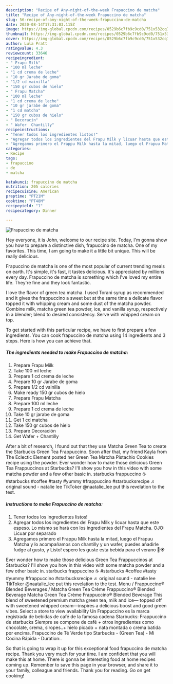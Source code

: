 ```yaml
---
description: "Recipe of Any-night-of-the-week Frapuccino de matcha"
title: "Recipe of Any-night-of-the-week Frapuccino de matcha"
slug: 56-recipe-of-any-night-of-the-week-frapuccino-de-matcha
date: 2020-08-14T17:31:03.115Z
image: https://img-global.cpcdn.com/recipes/0529b6c7fb9c9cd0/751x532cq70/frapuccino-de-matcha-foto-principal.jpg
thumbnail: https://img-global.cpcdn.com/recipes/0529b6c7fb9c9cd0/751x532cq70/frapuccino-de-matcha-foto-principal.jpg
cover: https://img-global.cpcdn.com/recipes/0529b6c7fb9c9cd0/751x532cq70/frapuccino-de-matcha-foto-principal.jpg
author: Lula Pratt
ratingvalue: 4.3
reviewcount: 33646
recipeingredient:
- " Frapu Milk"
- "100 ml leche"
- "1 cd crema de leche"
- "10 gr Jarabe de goma"
- "1/2 cd vainilla"
- "150 gr cubos de hielo"
- " Frapu Matcha"
- "100 ml leche"
- "1 cd crema de leche"
- "10 gr jarabe de goma"
- "1 cd matcha"
- "150 gr cubos de hielo"
- " Decoracin"
- " Wafer  Chantilly"
recipeinstructions:
- "Tener todos los ingredientes listos!"
- "Agregar todos los ingredientes del Frapu Milk y licuar hasta que este espeso. Lo mismo se hará con los ingredientes del Frapu Matcha. OJO: Licuar por separado"
- "Agregamos primero el Frappu Milk hasta la mitad, luego el Frapuu Matcha y lo acompañamos con chantilly y un wafer, puedes añadirle fudge al gusto, y Listo! espero les guste esta bebida para el verano 🤤☀️"
categories:
- Recipe
tags:
- frapuccino
- de
- matcha

katakunci: frapuccino de matcha 
nutrition: 205 calories
recipecuisine: American
preptime: "PT21M"
cooktime: "PT48M"
recipeyield: "1"
recipecategory: Dinner

---
```



![Frapuccino de matcha](https://img-global.cpcdn.com/recipes/0529b6c7fb9c9cd0/751x532cq70/frapuccino-de-matcha-foto-principal.jpg)

Hey everyone, it is John, welcome to our recipe site. Today, I'm gonna show you how to prepare a distinctive dish, frapuccino de matcha. One of my favorites. This time, I am going to make it a little bit unique. This will be really delicious.

Frapuccino de matcha is one of the most popular of current trending meals on earth. It's simple, it's fast, it tastes delicious. It's appreciated by millions every day. Frapuccino de matcha is something which I've loved my entire life. They're fine and they look fantastic.

I love the flavor of green tea matcha. I used Torani syrup as recommended and it gives the frappuccino a sweet but at the same time a delicate flavor topped it with whipping cream and some dust of the matcha powder. Combine milk, matcha green tea powder, ice, and vanilla syrup, respectively in a blender; blend to desired consistency. Serve with whipped cream on top.


To get started with this particular recipe, we have to first prepare a few ingredients. You can cook frapuccino de matcha using 14 ingredients and 3 steps. Here is how you can achieve that.

<!--inarticleads1-->

##### The ingredients needed to make Frapuccino de matcha:

1. Prepare  Frapu Milk
1. Take 100 ml leche
1. Prepare 1 cd crema de leche
1. Prepare 10 gr Jarabe de goma
1. Prepare 1/2 cd vainilla
1. Make ready 150 gr cubos de hielo
1. Prepare  Frapu Matcha
1. Prepare 100 ml leche
1. Prepare 1 cd crema de leche
1. Take 10 gr jarabe de goma
1. Get 1 cd matcha
1. Take 150 gr cubos de hielo
1. Prepare  Decoración
1. Get  Wafer + Chantilly


After a bit of research, I found out that they use Matcha Green Tea to create the Starbucks Green Tea Frappuccino. Soon after that, my friend Kayla from The Eclectic Element posted her Green Tea Matcha Pistachio Cookies recipe using the powder. Ever wonder how to make those delicious Green Tea Frappuccinos at Starbucks? I&#39;ll show you how in this video with some matcha powder and a few other basic in. starbucks frappuccino ☕️ #starbucks #coffee #tasty #yummy #frappuccino #starbucksrecipe ♬ original sound - natalie lee TikToker @naatalie_lee put this revelation to the test. 

<!--inarticleads2-->

##### Instructions to make Frapuccino de matcha:

1. Tener todos los ingredientes listos!
1. Agregar todos los ingredientes del Frapu Milk y licuar hasta que este espeso. Lo mismo se hará con los ingredientes del Frapu Matcha. OJO: Licuar por separado
1. Agregamos primero el Frappu Milk hasta la mitad, luego el Frapuu Matcha y lo acompañamos con chantilly y un wafer, puedes añadirle fudge al gusto, y Listo! espero les guste esta bebida para el verano 🤤☀️


Ever wonder how to make those delicious Green Tea Frappuccinos at Starbucks? I&#39;ll show you how in this video with some matcha powder and a few other basic in. starbucks frappuccino ☕️ #starbucks #coffee #tasty #yummy #frappuccino #starbucksrecipe ♬ original sound - natalie lee TikToker @naatalie_lee put this revelation to the test. Menu / Frappuccino® Blended Beverages / Matcha Green Tea Crème Frappuccino® Blended Beverage Matcha Green Tea Crème Frappuccino® Blended Beverage This blend of sweetened premium matcha green tea, milk and ice— topped off with sweetened whipped cream—inspires a delicious boost and good green vibes. Select a store to view availability Un Frappuccino es la marca registrada de bebidas de café de la famosa cadena Starbucks: Frappuccino de starbucks Siempre se compone de café + otros ingredientes como chocolate, crema, siropes..+ hielo picado + nata montada o crema batida por encima. Frapuccino de Té Verde tipo Starbucks - (Green Tea) - Mi Cocina Rápida - Duration:. 

So that is going to wrap it up for this exceptional food frapuccino de matcha recipe. Thank you very much for your time. I am confident that you will make this at home. There is gonna be interesting food at home recipes coming up. Remember to save this page in your browser, and share it to your family, colleague and friends. Thank you for reading. Go on get cooking!
